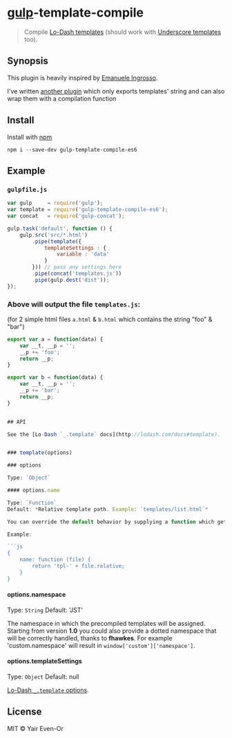 # [gulp](https://github.com/wearefractal/gulp)-template-compile

> Compile [Lo-Dash templates](http://lodash.com/docs#template) (should work with [Underscore templates](http://underscorejs.org/#template) too).

## Synopsis

This plugin is heavily inspired by [Emanuele Ingrosso](https://www.npmjs.com/package/gulp-template-compile-es6).

I've written [another plugin](https://github.com/yaireo/gulp-file-contents-to-modules) which only exports templates' string and can also wrap them with a compilation function

## Install

Install with [npm](https://www.npmjs.org/package/gulp-template-compile-es6)

```
npm i --save-dev gulp-template-compile-es6
```

## Example

### `gulpfile.js`

```js
var gulp     = require('gulp');
var template = require('gulp-template-compile-es6');
var concat   = require('gulp-concat');

gulp.task('default', function () {
	gulp.src('src/*.html')
		.pipe(template({
            templateSettings : {
                variable : 'data'
            }
        })) // pass any settings here
		.pipe(concat('templates.js'))
		.pipe(gulp.dest('dist'));
});
```

### Above will output the file `templates.js`:

(for 2 simple html files `a.html` & `b.html` which contains the string "foo" & "bar")

```js
export var a = function(data) {
    var __t, __p = '';
    __p += 'foo';
    return __p;
}

export var b = function(data) {
    var __t, __p = '';
    __p += 'bar';
    return __p;
}


## API

See the [Lo-Dash `_.template` docs](http://lodash.com/docs#template).


### template(options)

### options

Type: `Object`

#### options.name

Type: `Function`
Default: *Relative template path. Example: `templates/list.html`*

You can override the default behavior by supplying a function which gets the current [File](https://github.com/wearefractal/vinyl#constructoroptions) object and is expected to return the name.

Example:

```js
{
    name: function (file) {
        return 'tpl-' + file.relative;
    }
}
```

#### options.namespace
Type: `String`
Default: 'JST'

The namespace in which the precompiled templates will be assigned. Starting from version **1.0** you could also provide a dotted namespace that will be correctly handled, thanks to **fhawkes**. For example 'custom.namespace' will result in `window['custom']['namespace']`.

#### options.templateSettings
Type: `Object`
Default: null

[Lo-Dash `_.template` options](http://lodash.com/docs#template).


## License

MIT © Yair Even-Or
